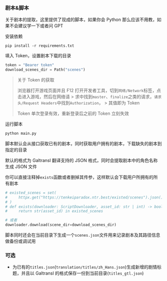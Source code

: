 ### 剧本&脚本

关于剧本的提取，这里提供了现成的脚本，如果你会 Python 那么应该不用教，如果不会建议学一下或者问 GPT

安装依赖

```shell
pip install -r requirements.txt
```

填入 Token，设置剧本下载的目录

```python
token = "Bearer token"
download_scenes_dir = Path("scenes")
```

> 关于 Token 的获取
>
> 浏览器打开游戏页面并且 F12 打开开发者工具，切到`网络/Network`标签，点击进入游戏，然后在网络请 > 求中找到`master`、`finalize`之类的请求，`请求头/Request Headers`中找到`Authorization`， > 其值即为 Token
>
> Token 单次登录有效，重新登录后之前的 Token 立刻失效

运行脚本

```python
python main.py
```

脚本默认会从接口获取已有的剧本，同时获取用户拥有的剧本，下载缺失的剧本到指定的目录

默认的格式为 Galtransl 翻译支持的 JSON 格式，同时会提取剧本中的角色名称生成 JSON 文件

你可以直接注释掉`exists`函数或者删掉其传参，这样默认会下载用户所拥有的所有剧本

```python
# existed_scenes = set(
#     httpx.get("https://tenkeiparadox.ntr.best/existed/scenes").json()
# )
# def exists(downloader: ScriptDownloader, asset_id: str | int) -> bool:
#     return str(asset_id) in existed_scenes

# 或者
downloader.download(scene_dir=download_scenes_dir)
```

脚本同时还会在当前目录下生成一个`scenes.json`文件用来记录剧本及其路径信息做备份或调试用

### 可选

-   为已有的`titles.json`(`translation/titles/zh_Hans.json`)生成新增的剧情标题，并且以 Galtransl 的格式保存一份到当前目录(`titles_gtl.json`)
